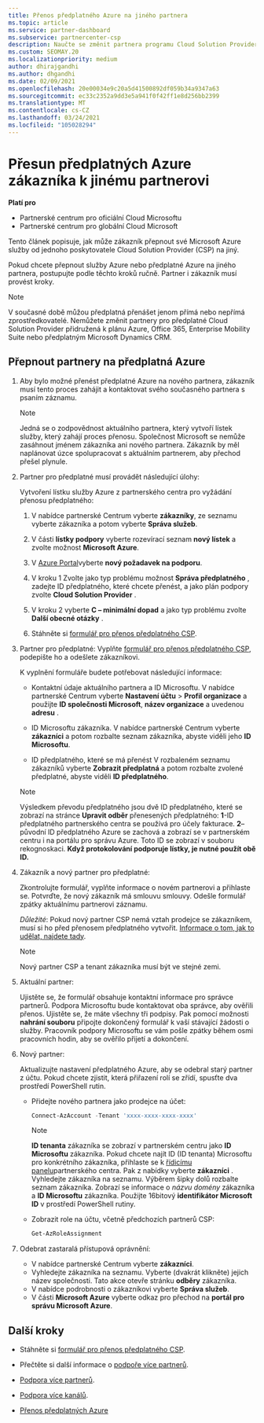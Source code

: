 ```yaml
---
title: Přenos předplatného Azure na jiného partnera
ms.topic: article
ms.service: partner-dashboard
ms.subservice: partnercenter-csp
description: Naučte se změnit partnera programu Cloud Solution Provider přidružený k předplatným Azure zákazníka.
ms.custom: SEOMAY.20
ms.localizationpriority: medium
author: dhirajgandhi
ms.author: dhgandhi
ms.date: 02/09/2021
ms.openlocfilehash: 20e00034e9c20a5d41500892df059b34a9347a63
ms.sourcegitcommit: ec33c2352a9dd3e5a941f0f42ff1e8d256bb2399
ms.translationtype: MT
ms.contentlocale: cs-CZ
ms.lasthandoff: 03/24/2021
ms.locfileid: "105028294"
---
```

# <a name="learn-how-to-transfer-a-customers-azure-subscriptions-to-another-partner"></a>Přesun předplatných Azure zákazníka k jinému partnerovi

**Platí pro**

- Partnerské centrum pro oficiální Cloud Microsoftu
- Partnerské centrum pro globální Cloud Microsoft

Tento článek popisuje, jak může zákazník přepnout své Microsoft Azure služby od jednoho poskytovatele Cloud Solution Provider (CSP) na jiný.

Pokud chcete přepnout služby Azure nebo předplatné Azure na jiného partnera, postupujte podle těchto kroků ručně. Partner i zákazník musí provést kroky.

>[!Note]  
>V současné době můžou předplatná přenášet jenom přímá nebo nepřímá zprostředkovatelé.
>Nemůžete změnit partnery pro předplatné Cloud Solution Provider přidružená k plánu Azure, Office 365, Enterprise Mobility Suite nebo předplatným Microsoft Dynamics CRM.

## <a name="switch-partners-for-azure-subscriptions"></a>Přepnout partnery na předplatná Azure

1. Aby bylo možné přenést předplatné Azure na nového partnera, zákazník musí tento proces zahájit a kontaktovat svého současného partnera s psaním záznamu.

   >[!Note]
   > Jedná se o zodpovědnost aktuálního partnera, který vytvoří lístek služby, který zahájí proces přenosu. Společnost Microsoft se nemůže zasáhnout jménem zákazníka ani nového partnera. Zákazník by měl naplánovat úzce spolupracovat s aktuálním partnerem, aby přechod přešel plynule.

2. Partner pro předplatné musí provádět následující úlohy:

   Vytvoření lístku služby Azure z partnerského centra pro vyžádání přenosu předplatného:

   1. V nabídce partnerské Centrum vyberte **zákazníky**, ze seznamu vyberte zákazníka a potom vyberte **Správa služeb**.

   2. V části **lístky podpory** vyberte rozevírací seznam **nový lístek** a zvolte možnost **Microsoft Azure**.
   
   3. V [Azure Portal](https://portal.azure.com)vyberte **nový požadavek na podporu**.
   
   4. V kroku 1 Zvolte jako typ problému možnost **Správa předplatného** , zadejte ID předplatného, které chcete přenést, a jako plán podpory zvolte **Cloud Solution Provider** .
   
   5. V kroku 2 vyberte **C – minimální dopad** a jako typ problému zvolte **Další obecné otázky** .
   
   6. Stáhněte si [formulář pro přenos předplatného CSP](https://query.prod.cms.rt.microsoft.com/cms/api/am/binary/RWwTWC).

3. Partner pro předplatné: Vyplňte [formulář pro přenos předplatného CSP](https://query.prod.cms.rt.microsoft.com/cms/api/am/binary/RWwTWC), podepište ho a odešlete zákazníkovi. 

   K vyplnění formuláře budete potřebovat následující informace:

   - Kontaktní údaje aktuálního partnera a ID Microsoftu. V nabídce partnerské Centrum vyberte **Nastavení účtu** &gt; **Profil organizace** a použijte **ID společnosti Microsoft**, **název organizace** a uvedenou **adresu** .

   - ID Microsoftu zákazníka. V nabídce partnerské Centrum vyberte **zákazníci** a potom rozbalte seznam zákazníka, abyste viděli jeho **ID Microsoftu**.

   - ID předplatného, které se má přenést V rozbaleném seznamu zákazníků vyberte **Zobrazit předplatná** a potom rozbalte zvolené předplatné, abyste viděli **ID předplatného**.

   >[!Note]
   >Výsledkem převodu předplatného jsou dvě ID předplatného, které se zobrazí na stránce **Upravit odběr** přenesených předplatného: **1**-ID předplatného partnerského centra se používá pro účely fakturace. **2**– původní ID předplatného Azure se zachová a zobrazí se v partnerském centru i na portálu pro správu Azure. Toto ID se zobrazí v souboru rekognoskaci.  **Když protokolování podporuje lístky, je nutné použít obě ID.**

4. Zákazník a nový partner pro předplatné:

   Zkontrolujte formulář, vyplňte informace o novém partnerovi a přihlaste se. Potvrďte, že nový zákazník má smlouvu smlouvy. Odešle formulář zpátky aktuálnímu partnerovi záznamu.

   *Důležité*: Pokud nový partner CSP nemá vztah prodejce se zákazníkem, musí si ho před přenosem předplatného vytvořit. [Informace o tom, jak to udělat, najdete tady](request-a-relationship-with-a-customer.md).

   >[!Note]
   >Nový partner CSP a tenant zákazníka musí být ve stejné zemi. 

5. Aktuální partner:

   Ujistěte se, že formulář obsahuje kontaktní informace pro správce partnerů. Podpora Microsoftu bude kontaktovat oba správce, aby ověřili přenos. Ujistěte se, že máte všechny tři podpisy. Pak pomocí možnosti **nahrání souboru** připojte dokončený formulář k vaší stávající žádosti o služby. Pracovník podpory Microsoftu se vám pošle zpátky během osmi pracovních hodin, aby se ověřilo přijetí a dokončení.

6. Nový partner:

   Aktualizujte nastavení předplatného Azure, aby se odebral starý partner z účtu. Pokud chcete zjistit, která přiřazení rolí se zřídí, spusťte dva prostředí PowerShell rutin.

   - Přidejte nového partnera jako prodejce na účet:

     ```powershell
     Connect-AzAccount -Tenant 'xxxx-xxxx-xxxx-xxxx'
     ```

     >[!NOTE]
     > **ID tenanta** zákazníka se zobrazí v partnerském centru jako **ID Microsoftu** zákazníka. Pokud chcete najít ID (ID tenanta) Microsoftu pro konkrétního zákazníka, přihlaste se k [řídicímu panelu](https://partner.microsoft.com/dashboard)partnerského centra. Pak z nabídky vyberte **zákazníci** . Vyhledejte zákazníka na seznamu. Výběrem šipky dolů rozbalte seznam zákazníka. Zobrazí se informace o *názvu domény* zákazníka a **ID Microsoftu** zákazníka. Použijte 16bitový **identifikátor Microsoft ID** v prostředí PowerShell rutiny.

   - Zobrazit role na účtu, včetně předchozích partnerů CSP:

     ```powershell
     Get-AzRoleAssignment
     ```

7. Odebrat zastaralá přístupová oprávnění:

   - V nabídce partnerské Centrum vyberte **zákazníci**.
   - Vyhledejte zákazníka na seznamu. Vyberte (dvakrát klikněte) jejich název společnosti. Tato akce otevře stránku **odběry** zákazníka.
   - V nabídce podrobnosti o zákazníkovi vyberte **Správa služeb**.
   - V části **Microsoft Azure** vyberte odkaz pro přechod na **portál pro správu Microsoft Azure**.

## <a name="next-steps"></a>Další kroky

- Stáhněte si [formulář pro přenos předplatného CSP](https://query.prod.cms.rt.microsoft.com/cms/api/am/binary/RE4ATIA).

- Přečtěte si další informace o [podpoře více partnerů](multipartner.md).

- [Podpora více partnerů](multipartner.md).
- [Podpora více kanálů](multichannel.md).
- [Přenos předplatných Azure](/azure/cost-management-billing/manage/transfer-subscriptions-subscribers-csp)